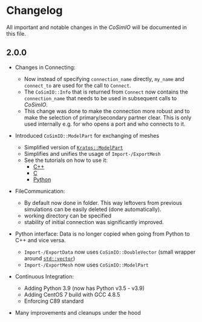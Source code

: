 # Changelog

All important and notable changes in the _CoSimIO_ will be documented in this file.

## 2.0.0
- Changes in Connecting:
    - Now instead of specifying `connection_name` directly, `my_name` and `connect_to` are used for the call to `Connect`.
    - The `CoSimIO::Info` that is returned from `Connect` now contains the `connection_name` that needs to be used in subsequent calls to _CoSimIO_.
    - This change was done to make the connection more robust and to make the selection of primary/secondary partner clear. This is only used internally e.g. for who opens a port and who connects to it.
- Introduced `CoSimIO::ModelPart` for exchanging of meshes
    - Simplified version of [`Kratos::ModelPart`](https://github.com/KratosMultiphysics/Kratos/blob/master/kratos/includes/model_part.h)
    - Simplifies and unifies the usage of `Import-/ExportMesh`
    - See the tutorials on how to use it:
        - [C++](https://kratosmultiphysics.github.io/CoSimIO/model_part/model_part_cpp.html)
        - [C](https://kratosmultiphysics.github.io/CoSimIO/model_part/model_part_c.html)
        - [Python](https://kratosmultiphysics.github.io/CoSimIO/model_part/model_part_python.html)
- FileCommunication:
    - By default now done in folder. This way leftovers from previous simulations can be easily deleted (done automatically).
    - working directory can be specified
    - stability of initial connection was significantly improved.
- Python interface: Data is no longer copied when going from Python to C++ and vice versa.
    - `Import-/ExportData` now uses `CoSimIO::DoubleVector` (small wrapper around [`std::vector`](https://en.cppreference.com/w/cpp/container/vector))
    - `Import-/ExportMesh` now uses `CoSimIO::ModelPart`
- Continuous Integration:
    - Adding Python 3.9 (now has Python v3.5 - v3.9)
    - Adding CentOS 7 build with GCC 4.8.5
    - Enforcing C89 standard

- Many improvements and cleanups under the hood
